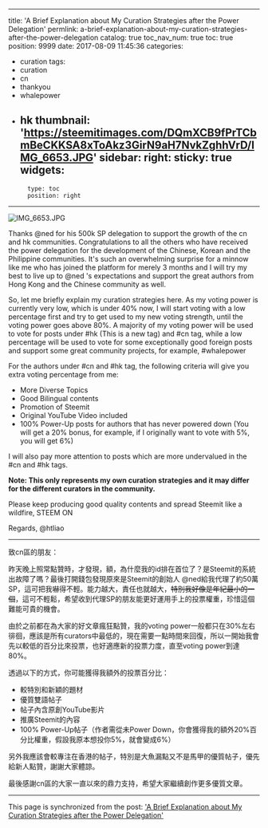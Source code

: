 
---
title: 'A Brief Explanation about My Curation Strategies after the Power Delegation'
permlink: a-brief-explanation-about-my-curation-strategies-after-the-power-delegation
catalog: true
toc_nav_num: true
toc: true
position: 9999
date: 2017-08-09 11:45:36
categories:
- curation
tags:
- curation
- cn
- thankyou
- whalepower
- hk
thumbnail: 'https://steemitimages.com/DQmXCB9fPrTCbmBeCKKSA8xToAkz3GirN9aH7NvkZghhVrD/IMG_6653.JPG'
sidebar:
    right:
        sticky: true
widgets:
    -
        type: toc
        position: right
---


![IMG_6653.JPG](https://steemitimages.com/DQmXCB9fPrTCbmBeCKKSA8xToAkz3GirN9aH7NvkZghhVrD/IMG_6653.JPG)

Thanks @ned for his 500k SP delegation to support the growth of the cn and hk communities. Congratulations to all the others who have received the power delegation for the development of the Chinese, Korean and the Philippine communities. It's such an overwhelming surprise for a minnow like me who has joined the platform for merely 3 months and I will try my best to live up to @ned 's expectations and support the great authors from Hong Kong and the Chinese community as well. 

So, let me briefly explain my curation strategies here. As my voting power is currently very low, which is under 40% now, I will start voting with a low percentage first and try to get used to my new voting strength, until the voting power goes above 80%. A majority of my voting power will be used to vote for posts under #hk (This is a new tag) and #cn tag, while a low percentage will be used to vote for some exceptionally good foreign posts and support some great community projects, for example, #whalepower

For the authors under #cn and #hk tag, the following criteria will give you extra voting percentage from me:

* More Diverse Topics
* Good Bilingual contents
* Promotion of Steemit
* Original YouTube Video included
* 100% Power-Up posts for authors that has never powered down (You will get a 20% bonus, for example, if I originally want to vote with 5%, you will get 6%)

I will also pay more attention to posts which are more undervalued in the #cn and #hk tags.

**Note: This only represents my own curation strategies and it may differ for the different curators in the community.**


Please keep producing good quality contents and spread Steemit like a wildfire, STEEM ON

Regards,
@htliao

<hr>

致cn區的朋友：

昨天晚上照常點贊時，才發現，額，為什麼我的id排在首位了？是Steemit的系統出故障了嗎？最後打開錢包發現原來是Steemit的創始人 @ned給我代理了約50萬SP，這可把我嚇得不輕。能力越大，責任也就越大，~~特別我好像是年紀最小的一個~~，這可不輕鬆，希望收到代理SP的朋友能更好運用手上的投票權重，珍惜這個難能可貴的機會。

由於之前都在為大家的好文章瘋狂點贊，我的voting power一般都只在30%左右徘徊，應該是所有curators中最低的，現在需要一點時間來回復，所以一開始我會先以較低的百分比來投票，也好適應新的投票力度，直至voting power到達80%。

透過以下的方式，你可能獲得我額外的投票百分比：

* 較特別和新穎的題材
* 優質雙語帖子
* 帖子內含原創YouTube影片
* 推廣Steemit的內容
* 100% Power-Up帖子（作者需從未Power Down，你會獲得我的額外20%百分比權重，假設我原本想投你5%，就會變成6%）

另外我應該會較專注在香港的帖子，特別是大魚漏點又不是馬甲的優質帖子，優先給新人點贊，謝謝大家體諒。



最後感謝cn區的大家一直以來的鼎力支持，希望大家繼續創作更多優質文章。

- - -

This page is synchronized from the post: ['A Brief Explanation about My Curation Strategies after the Power Delegation'](https://steemit.com/@htliao/a-brief-explanation-about-my-curation-strategies-after-the-power-delegation)
